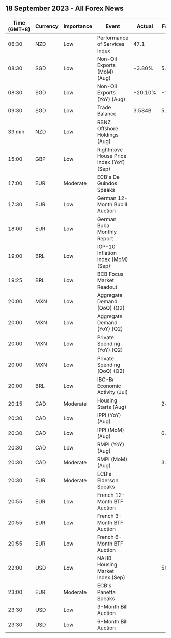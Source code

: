 ## 18 September 2023 - All Forex News

| Time (GMT+8) | Currency | Importance | Event | Actual | Forecast | Previous |
|------|----------|------------|-------|--------|----------|----------|
| 06:30 | NZD | Low | Performance of Services Index | 47.1 |  | 47.8 |
| 08:30 | SGD | Low | Non-Oil Exports (MoM) (Aug) | -3.80% | 5.60% | -3.50% |
| 08:30 | SGD | Low | Non-Oil Exports (YoY) (Aug) | -20.10% | -15.80% | -20.30% |
| 09:30 | SGD | Low | Trade Balance | 3.584B | 5.787B | 6.509B |
| 39 min | NZD | Low | RBNZ Offshore Holdings (Aug) |  |  | 58.30% |
| 15:00 | GBP | Low | Rightmove House Price Index (YoY) (Sep) |  |  | -0.1% |
| 17:00 | EUR | Moderate | ECB's De Guindos Speaks |  |  |  |
| 17:30 | EUR | Low | German 12-Month Bubill Auction |  |  | 3.607% |
| 18:00 | EUR | Low | German Buba Monthly Report |  |  |  |
| 19:00 | BRL | Low | IGP-10 Inflation Index (MoM) (Sep) |  |  | -0.1% |
| 19:25 | BRL | Low | BCB Focus Market Readout |  |  |  |
| 20:00 | MXN | Low | Aggregate Demand (QoQ) (Q2) |  |  | 1.80% |
| 20:00 | MXN | Low | Aggregate Demand (YoY) (Q2) |  |  | 5.40% |
| 20:00 | MXN | Low | Private Spending (YoY) (Q2) |  |  | 4.80% |
| 20:00 | MXN | Low | Private Spending (QoQ) (Q2) |  |  | 2.20% |
| 20:00 | BRL | Low | IBC-Br Economic Activity (Jul) |  |  | 0.63% |
| 20:15 | CAD | Moderate | Housing Starts (Aug) |  | 245.3K | 255.0K |
| 20:30 | CAD | Low | IPPI (YoY) (Aug) |  |  | -2.7% |
| 20:30 | CAD | Low | IPPI (MoM) (Aug) |  | 0.5% | 0.4% |
| 20:30 | CAD | Low | RMPI (YoY) (Aug) |  |  | -11.1% |
| 20:30 | CAD | Moderate | RMPI (MoM) (Aug) |  | 3.8% | 3.5% |
| 20:30 | EUR | Moderate | ECB's Elderson Speaks |  |  |  |
| 20:55 | EUR | Low | French 12-Month BTF Auction |  |  | 3.646% |
| 20:55 | EUR | Low | French 3-Month BTF Auction |  |  | 3.696% |
| 20:55 | EUR | Low | French 6-Month BTF Auction |  |  | 3.684% |
| 22:00 | USD | Low | NAHB Housing Market Index (Sep) |  | 50 | 50 |
| 23:00 | EUR | Moderate | ECB's Panetta Speaks |  |  |  |
| 23:30 | USD | Low | 3-Month Bill Auction |  |  | 5.315% |
| 23:30 | USD | Low | 6-Month Bill Auction |  |  | 5.300% |
